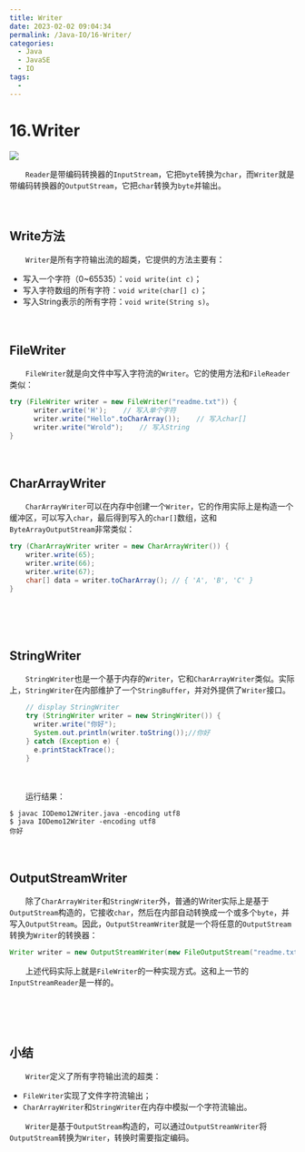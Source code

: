 ```yaml
---
title: Writer
date: 2023-02-02 09:04:34
permalink: /Java-IO/16-Writer/
categories:
  - Java
  - JavaSE
  - IO
tags:
  - 
---
```



# 16.Writer

![](https://image.peterjxl.com/blog/189.jpg)


　　​`Reader`​是带编码转换器的`InputStream`​，它把`byte`​转换为`char`​，而`Writer`​就是带编码转换器的`OutputStream`​，它把`char`​转换为`byte`​并输出。

<!-- more -->
　　‍

## Write方法

　　​`Writer`​是所有字符输出流的超类，它提供的方法主要有：

* 写入一个字符（0~65535）：`void write(int c)`​；
* 写入字符数组的所有字符：`void write(char[] c)`​；
* 写入String表示的所有字符：`void write(String s)`​。

　　‍

## FileWriter

　　​`FileWriter`​就是向文件中写入字符流的`Writer`​。它的使用方法和`FileReader`​类似：

```java
try (FileWriter writer = new FileWriter("readme.txt")) {
      writer.write('H');    // 写入单个字符
      writer.write("Hello".toCharArray());    // 写入char[]
      writer.write("Wrold");    // 写入String
}
```

　　‍

## CharArrayWriter

　　​`CharArrayWriter`​可以在内存中创建一个`Writer`​，它的作用实际上是构造一个缓冲区，可以写入`char`​，最后得到写入的`char[]`​数组，这和`ByteArrayOutputStream`​非常类似：

```java
try (CharArrayWriter writer = new CharArrayWriter()) {
    writer.write(65);
    writer.write(66);
    writer.write(67);
    char[] data = writer.toCharArray(); // { 'A', 'B', 'C' }
}
```

　　‍

　　‍

## StringWriter

　　​`StringWriter`​也是一个基于内存的`Writer`​，它和`CharArrayWriter`​类似。实际上，`StringWriter`​在内部维护了一个`StringBuffer`​，并对外提供了`Writer`​接口。

```java
    // display StringWriter
    try (StringWriter writer = new StringWriter()) {
      writer.write("你好");
      System.out.println(writer.toString());//你好
    } catch (Exception e) {
      e.printStackTrace();
    }
```

　　‍

　　运行结果：

```shell
$ javac IODemo12Writer.java -encoding utf8
$ java IODemo12Writer -encoding utf8    
你好
```

　　‍

## OutputStreamWriter

　　除了`CharArrayWriter`​和`StringWriter`​外，普通的Writer实际上是基于`OutputStream`​构造的，它接收`char`​，然后在内部自动转换成一个或多个`byte`​，并写入`OutputStream`​。因此，`OutputStreamWriter`​就是一个将任意的`OutputStream`​转换为`Writer`​的转换器：

```java
Writer writer = new OutputStreamWriter(new FileOutputStream("readme.txt")))
```

　　上述代码实际上就是`FileWriter`​的一种实现方式。这和上一节的`InputStreamReader`​是一样的。

　　‍

　　‍

## 小结

　　​`Writer`​定义了所有字符输出流的超类：

* `FileWriter`​实现了文件字符流输出；
* `CharArrayWriter`​​和`StringWriter`​​在内存中模拟一个字符流输出。

　　​`Writer`​是基于`OutputStream`​构造的，可以通过`OutputStreamWriter`​将`OutputStream`​转换为`Writer`​，转换时需要指定编码。
